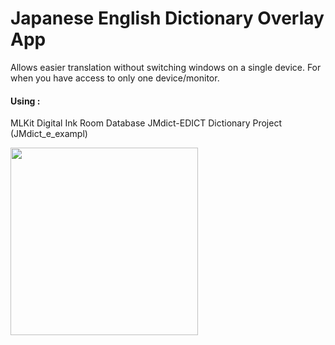 # Japanese English Dictionary Overlay App 

Allows easier translation without switching windows on a single device.
For when you have access to only one device/monitor.

#### Using :
MLKit Digital Ink
Room Database
JMdict-EDICT Dictionary Project (JMdict_e_exampl)

<img src="https://github.com/iruminii/JDictOverlay/blob/main/image/OverlayGIF.gif" width="300" >
